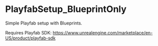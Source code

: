 # PlayfabSetup_BlueprintOnly
 Simple Playfab setup with Blueprints.

Requires Playfab SDK: https://www.unrealengine.com/marketplace/en-US/product/playfab-sdk
